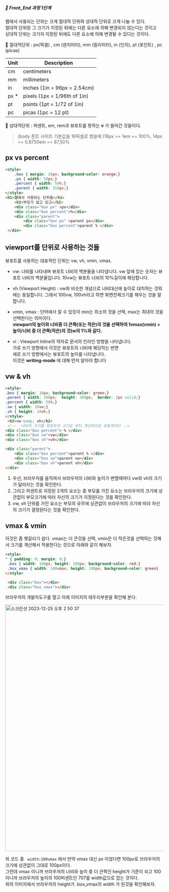 ##### 🍑  Front_End 과정 1단계 

웹에서 사용되는 단위는 크게 절대적 단위와 상대적 단위로 크게 나눌 수 있다.  
절대적 단위랑 그 크기가 지정된 뒤에는 다른 요소에 의해 변경되지 않는다는 것이고    
상대적 단위는 크기자 지정된 뒤에도 다른 요소에 의해 변경될 수 있다는 것이다. 

💚 절대적단위 : px(픽셀) , cm (센치미터), mm (밀리미터), in (인치), pt (포인트) , pc (picas)  

 | Unit	|Description|  
 |---|---|
|cm	|centimeters|
|mm	|millimeters|
|in	|inches (1in = 96px = 2.54cm)|
|px *	|pixels (1px = 1/96th of 1in)|
|pt|	points (1pt = 1/72 of 1in)|
|pc	|picas (1pc = 12 pt)|

    
💙 상대적단위 : 퍼센트, em, rem과 뷰포트를 뜻하는 **v** 가 들어간 것들이다.   

> (body 폰트 사이즈 기본값을 16픽셀로 했을때 )16px == 1em == 100%,  14px == 0.8750em == 87,50% 

## px vs percent
```html
<style>
    .box { margin: 10px; background-color: orange;}
    .px { width: 50px;}
    .percent { width: 50%;}
    .parent { width: 150px;}
</style>
<h1>웹에서 사용되는 단위들</h1>
    <h2>부모가 없고 있고</h2>
    <div class="box px" >px</div>
    <div class="box percent">%</div>
    <div class="parent">
        <div class="box px" >parent px</div>
        <div class="box percent">parent % </div>
 </div>
```

## viewport를 단위로 사용하는 것들   
뷰포트를 사용하는 대표적인 단위는 vw, vh, vmin, vmax.  

- vw: 너비를 나타내며 뷰포트 너비의 백분율을 나타냅니다.  vw 앞에 있는 숫자는 뷰포트 너비의 백분율입니다. 10vw는 뷰포트 너비의 10%길이에 해당합니다. 

- vh (Viewport Height) : vw와 비슷한 개념으로 너비대신에 높이로 대치하는 것외에는 동일합니다. 그래서 100vw, 100vh라고 하면 화면전체크기를 채우는 것을 말합니다. 

- vmin, vmax : 단어에서 알 수 있듯이 min는 최소의 것을 선택, max는 최대의 것을 선택한다는 의미이다.    
   **viewport의 높이와 너비중 더 큰쪽(또는 작은)의 것을 선택하여 1vmax(vmin) = 높이/너비 중 더 큰쪽(작은)의 것(w의 1%와 같다.**
  
- vi : Viewport Inline의 약자로 문서의 인라인 방향을 나타냅니다. <br>
    가로 쓰기 방향에서 이것은 뷰포트의 너비에 해당하는 반면 <br>
    세로 쓰기 방향에서는 뷰포트의 높이를 나타냅니다. <br>
    이것은 **writing-mode** 에 대해 먼저 알아야 합니다 



## vw & vh   
```html
<style>
.box { margin: 10px; background-color: green;}
.parent { width: 300px;  height: 300px;  border: 2px solid;}
.percent { width: 50%;}
.vw { width: 10vw;}
.vh { height: 10vh;}
</style>
 <h2>vw &amp; vh</h2>
 <!--  너비의 크기를 뷰포트의 크기로 부터 계산하므로 유동적이다 -->
<div class="box percent"> % </div>
<div class="box vw">vw</div>
<div class="box vh">vh</div>

<div class="parent">
    <div class="box percent">parent % </div>
    <div class="box vw">parent vw</div>
    <div class="box vh">parent vh</div>
</div>

```   
1. 우선, 브라우저를 움직여서 브라우저의 너비와 높이가 변할때마다 vw와 vh의 크기가 달라지는 것을 확인한다.   
2. 그리고 퍼센트로 지정된 2개의 요소는 중 부모를 가진 요소는 브라우저의 크기에 상관없이 부모크기에 따라 자신의 크기가 지정된다는 것을 확인한다.
3. vw, vh 단위를 가진 요소는 부모의 유무에 상관없이 브라우저의 크기에 따라 자신의 크기가 결정된다는 것을 확인한다.

## vmax & vmin   
이것은 좀 헷갈리기 쉽다.  vmax는 더 큰것을 선택, vmin은 더 작은것을 선택하는 것해서 크기를 계산해서 적용한다는 것으로 아래와 같이 해보자.   

```html
<style>
* { padding: 0; margin: 0;}
 .box { width: 100px; height: 100px; background-color: red;}
 .box_vmax { width: 100vmax; height: 100px; background-color: green}
</style>

 <div class="box"></div>
 <div class="box_vmax"></div>

```   
브라우저의 개발자도구를 열고 아래 이미지의 테두리부분을 확인해 본다.  

<img width="781" alt="스크린샷 2023-12-25 오후 2 50 37" src="https://github.com/PhoebeYoon/tag_css_js/assets/48478079/79ee7383-7c63-4db1-b10c-e1aa95f07a9d">


위 코드 중 ``` width:100vmax``` 에서 만약 vmax 대신 px 이었다면 100px로 브라우저의 크기에 상관없이 그대로 100px이다.   
그런데 vmax 이니까 브라우저의 너비와 높이 중 더 큰쪽인 height가 기준이 되고 
100 이니까 브라우저의 높이의 100퍼센트인 707를 width값으로 잡는 것이다.    
위의 이미지에서 브라우저의 height가 .box_vmax의 width 가 된것을 확인해보자.   






